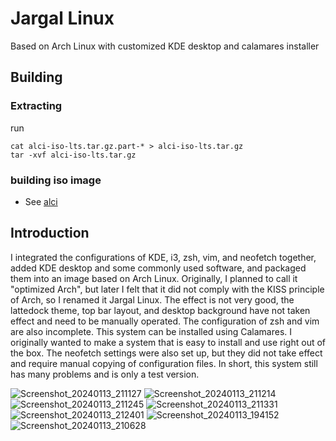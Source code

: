 # Jargal Linux
Based on Arch Linux with customized KDE desktop and calamares installer

## Building 
### Extracting
run
```
cat alci-iso-lts.tar.gz.part-* > alci-iso-lts.tar.gz
tar -xvf alci-iso-lts.tar.gz 
```
### building iso image
* See [alci](https://github.com/arch-linux-calamares-installer/alci-iso-lts)

## Introduction

I integrated the configurations of KDE, i3, zsh, vim, and neofetch together, added KDE desktop and some commonly used software, and packaged them into an image based on Arch Linux. Originally, I planned to call it "optimized Arch", but later I felt that it did not comply with the KISS principle of Arch, so I renamed it Jargal Linux. The effect is not very good, the lattedock theme, top bar layout, and desktop background have not taken effect and need to be manually operated. The configuration of zsh and vim are also incomplete. This system can be installed using Calamares. I originally wanted to make a system that is easy to install and use right out of the box. The neofetch settings were also set up, but they did not take effect and require manual copying of configuration files. In short, this system still has many problems and is only a test version.


![Screenshot_20240113_211127](https://github.com/wiwyil2tr/jargallinux/assets/108447154/923f730d-8962-432d-bec4-c18207e7eb7d)
![Screenshot_20240113_211214](https://github.com/wiwyil2tr/jargallinux/assets/108447154/9c95066e-2e0e-4638-b737-627d9040202a)
![Screenshot_20240113_211245](https://github.com/wiwyil2tr/jargallinux/assets/108447154/450f272a-82a1-45cf-94cd-a54102490c70)
![Screenshot_20240113_211331](https://github.com/wiwyil2tr/jargallinux/assets/108447154/06b89d2a-1ab9-404d-b6b8-0f0c18ffec42)
![Screenshot_20240113_212401](https://github.com/wiwyil2tr/jargallinux/assets/108447154/5e7abb21-633f-4c3f-88ed-cf193b220fe4)
![Screenshot_20240113_194152](https://github.com/wiwyil2tr/jargallinux/assets/108447154/30da04a9-0f8f-4e81-bae5-63454ce35058)
![Screenshot_20240113_210628](https://github.com/wiwyil2tr/jargallinux/assets/108447154/c9a21e0a-0f89-418f-870a-0418b346f145)



